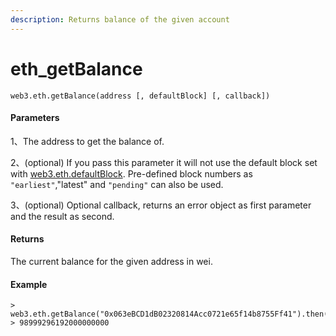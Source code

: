 ```yaml
---
description: Returns balance of the given account
---
```


# eth\_getBalance



```
web3.eth.getBalance(address [, defaultBlock] [, callback])
```

#### Parameters

1、The address to get the balance of.

2、(optional) If you pass this parameter it will not use the default block set with [web3.eth.defaultBlock](https://web3js.readthedocs.io/en/v1.3.0/web3-eth.html#eth-defaultblock). Pre-defined block numbers as `"earliest"`,"latest" and `"pending"` can also be used.

3、(optional) Optional callback, returns an error object as first parameter and the result as second.

#### Returns

The current balance for the given address in wei.

#### Example

```
> web3.eth.getBalance("0x063eBCD1dB02320814Acc0721e65f14b8755Ff41").then(console.log)
> 98999296192000000000
```
